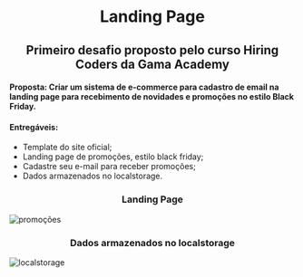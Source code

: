 <h1 align="center">Landing Page</h1>

<h2 align="center">Primeiro desafio proposto pelo curso Hiring Coders da Gama Academy</h2> 

#### Proposta: Criar um sistema de e-commerce para cadastro de email na landing page para recebimento de novidades e promoções no estilo Black Friday.

#### Entregáveis: 
- Template do site oficial; 
- Landing page de promoções, estilo black friday; 
- Cadastre seu e-mail para receber promoções; 
- Dados armazenados no localstorage.

<h3 align="center">Landing Page</h3>

![promoções](https://user-images.githubusercontent.com/86578073/147859252-3098a7b8-2c3b-4b09-91d1-3c85df13b6d6.jpg)

<h3 align="center">Dados armazenados no localstorage</h3>

![localstorage](https://user-images.githubusercontent.com/86578073/147859303-b5e52646-8a74-41f5-9deb-4d73559a75cb.jpg)


